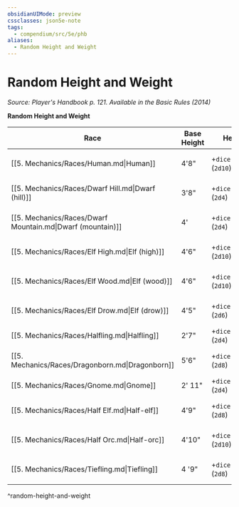 ```yaml
---
obsidianUIMode: preview
cssclasses: json5e-note
tags:
  - compendium/src/5e/phb
aliases:
  - Random Height and Weight
---
```

# Random Height and Weight
*Source: Player's Handbook p. 121. Available in the Basic Rules (2014)* 

**Random Height and Weight**

| Race | Base Height | Height Modifier | Base Weight | Weight Modifier |
|------|-------------|-----------------|-------------|-----------------|
| [[5. Mechanics/Races/Human.md\|Human]] | 4'8" | +`dice:2d10\|noform\|avg` (`2d10`) | 110 lb. | × (`dice:2d4\|noform\|avg` (`2d4`)) lb. |
| [[5. Mechanics/Races/Dwarf Hill.md\|Dwarf (hill)]] | 3'8" | +`dice:2d4\|noform\|avg` (`2d4`) | 115 lb. | × (`dice:2d6\|noform\|avg` (`2d6`)) lb. |
| [[5. Mechanics/Races/Dwarf Mountain.md\|Dwarf (mountain)]] | 4' | +`dice:2d4\|noform\|avg` (`2d4`) | 130 lb. | × (`dice:2d6\|noform\|avg` (`2d6`)) lb. |
| [[5. Mechanics/Races/Elf High.md\|Elf (high)]] | 4'6" | +`dice:2d10\|noform\|avg` (`2d10`) | 90 lb. | × (`dice:1d4\|noform\|avg` (`1d4`)) lb. |
| [[5. Mechanics/Races/Elf Wood.md\|Elf (wood)]] | 4'6" | +`dice:2d10\|noform\|avg` (`2d10`) | 100 lb. | × (`dice:1d4\|noform\|avg` (`1d4`)) lb. |
| [[5. Mechanics/Races/Elf Drow.md\|Elf (drow)]] | 4'5" | +`dice:2d6\|noform\|avg` (`2d6`) | 75 lb. | × (`dice:1d6\|noform\|avg` (`1d6`)) lb. |
| [[5. Mechanics/Races/Halfling.md\|Halfling]] | 2'7" | +`dice:2d4\|noform\|avg` (`2d4`) | 35 lb. | × 1 lb |
| [[5. Mechanics/Races/Dragonborn.md\|Dragonborn]] | 5'6" | +`dice:2d8\|noform\|avg` (`2d8`) | 175 lb. | × (`dice:2d6\|noform\|avg` (`2d6`)) lb. |
| [[5. Mechanics/Races/Gnome.md\|Gnome]] | 2' 11" | +`dice:2d4\|noform\|avg` (`2d4`) | 35 lb. | × 1 lb. |
| [[5. Mechanics/Races/Half Elf.md\|Half-elf]] | 4'9" | +`dice:2d8\|noform\|avg` (`2d8`) | 110 lb. | × (`dice:2d4\|noform\|avg` (`2d4`)) lb. |
| [[5. Mechanics/Races/Half Orc.md\|Half-orc]] | 4'10" | +`dice:2d10\|noform\|avg` (`2d10`) | 140 lb. | × (`dice:2d6\|noform\|avg` (`2d6`)) lb. |
| [[5. Mechanics/Races/Tiefling.md\|Tiefling]] | 4 '9" | +`dice:2d8\|noform\|avg` (`2d8`) | 110 lb. | × (`dice:2d4\|noform\|avg` (`2d4`)) lb. |
^random-height-and-weight
